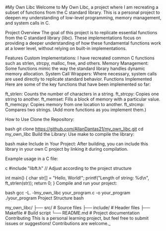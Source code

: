 
#My Own Libc
Welcome to My Own Libc, a project where I am recreating a subset of functions from the C standard library. This is a personal project to deepen my understanding of low-level programming, memory management, and system calls in C.

Project Overview
The goal of this project is to replicate essential functions from the C standard library (libc). These implementations focus on providing a deeper understanding of how these fundamental functions work at a lower level, without relying on built-in implementations.

Features
Custom Implementations: I have recreated common C functions such as strlen, strcpy, malloc, free, and others.
Memory Management: Some functions mimic the way the standard library handles dynamic memory allocation.
System Call Wrappers: Where necessary, system calls are used directly to replicate standard behavior.
Functions Implemented
Here are some of the key functions that have been implemented so far:

ft_strlen: Counts the number of characters in a string.
ft_strcpy: Copies one string to another.
ft_memset: Fills a block of memory with a particular value.
ft_memcpy: Copies memory from one location to another.
ft_strcmp: Compares two strings.
(Add more functions as you implement them.)

How to Use
Clone the Repository:

bash
git clone https://github.com/AllanDantas21/my_own_libc.git
cd my_own_libc
Build the Library: Use make to compile the library:

bash
make
Include in Your Project: After building, you can include this library in your own C project by linking it during compilation.

Example usage in a C file:

c
#include "libft.h"  // Adjust according to the project structure

int main() {
    char str[] = "Hello, World!";
    printf("Length of string: %d\n", ft_strlen(str));
    return 0;
}
Compile and run your project:

bash
gcc -L. -lmy_own_libc your_program.c -o your_program
./your_program
Project Structure
bash

my_own_libc/
├── src/             # Source files
├── include/         # Header files
├── Makefile         # Build script
└── README.md        # Project documentation
Contributing
This is a personal learning project, but feel free to submit issues or suggestions! Contributions are welcome._
